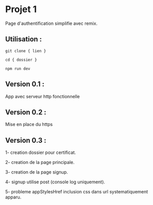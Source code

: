 # Projet 1
Page d'authentification simplifie avec remix.

## Utilisation :
```
git clone { lien }
```

```
cd { dossier }
```

```
npm run dev
```
## Version 0.1 : 
App avec serveur http fonctionnelle

## Version 0.2 : 
Mise en place du https

## Version 0.3 : 
1- creation dossier pour certificat.

2- creation de la page principale.

3- creation de la page signup.

4- signup utilise post (console log uniquement).

5- probleme appStylesHref inclusion css dans url systematiquement apparu.